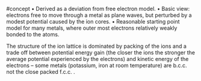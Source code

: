 #concept
• Derived as a deviation from free electron model.
• Basic view: electrons free to move through a metal as plane waves, but perturbed by a modest potential caused by the ion cores.
• Reasonable starting point model for many metals, where outer most electrons relatively weakly bonded to the atoms.

The structure of the ion lattice is dominated by packing of the ions and a trade off between potential energy gain (the closer the ions the stronger the average potential experienced by the electrons) and kinetic energy of the electrons – some metals (potassium, iron at room temperature) are b.c.c. not the close packed f.c.c. .